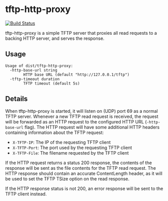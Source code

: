 # tftp-http-proxy

[![Build Status](https://api.travis-ci.org/bwalex/tftp-http-proxy.svg?branch=master)](https://travis-ci.org/bwalex/tftp-http-proxy)

tftp-http-proxy is a simple TFTP server that proxies all read requests to a backing HTTP server, and serves the response.

## Usage

    Usage of dist/tftp-http-proxy:
      -http-base-url string
        	HTTP base URL (default "http://127.0.0.1/tftp")
      -tftp-timeout duration
        	TFTP timeout (default 5s)

## Details

When tftp-http-proxy is started, it will listen on (UDP) port 69 as a normal TFTP server. Whenever a new TFTP read request is received, the request will be forwarded as an HTTP request to the configured HTTP URL (`-http-base-url` flag). The HTTP request will have some additional HTTP headers containing information about the TFTP request:

 - `X-TFTP-IP`: The IP of the requesting TFTP client
 - `X-TFTP-Port`: The port used by the requesting TFTP client
 - `X-TFTP-File`: The filename requested by the TFTP client

If the HTTP request returns a status 200 response, the contents of the response will be sent as the file contents for the TFTP read request. The HTTP response should contain an accurate ContentLength header, as it will be used to set the TFTP TSize option on the read response.

If the HTTP response status is not 200, an error response will be sent to the TFTP client instead.
